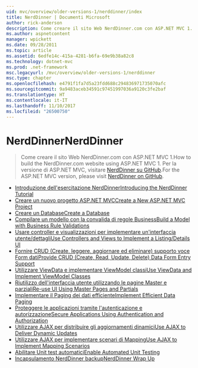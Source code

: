 ```yaml
---
uid: mvc/overview/older-versions-1/nerddinner/index
title: NerdDinner | Documenti Microsoft
author: rick-anderson
description: Come creare il sito Web NerdDinner.com con ASP.NET MVC 1. Per la versione di ASP.NET MVC 3, visitare nerddinner su GitHub.
ms.author: aspnetcontent
manager: wpickett
ms.date: 09/28/2011
ms.topic: article
ms.assetid: 6edfe14c-415a-4281-b6fa-69e9b38a82c8
ms.technology: dotnet-mvc
ms.prod: .net-framework
msc.legacyurl: /mvc/overview/older-versions-1/nerddinner
msc.type: chapter
ms.openlocfilehash: e4791f1fa7d5a23fdd688c294836971735070afc
ms.sourcegitcommit: 9a9483aceb34591c97451997036a9120c3fe2baf
ms.translationtype: HT
ms.contentlocale: it-IT
ms.lasthandoff: 11/10/2017
ms.locfileid: "26500750"
---
```

<a name="nerddinner"></a><span data-ttu-id="7d73e-104">NerdDinner</span><span class="sxs-lookup"><span data-stu-id="7d73e-104">NerdDinner</span></span>
====================
> <span data-ttu-id="7d73e-105">Come creare il sito Web NerdDinner.com con ASP.NET MVC 1.</span><span class="sxs-lookup"><span data-stu-id="7d73e-105">How to build the NerdDinner.com website using ASP.NET MVC 1.</span></span> <span data-ttu-id="7d73e-106">Per la versione di ASP.NET MVC, visitare [NerdDinner su GitHub](https://github.com/AspNetMVPSamples/NerdDinner).</span><span class="sxs-lookup"><span data-stu-id="7d73e-106">For the ASP.NET MVC version, please visit [NerdDinner on GitHub](https://github.com/AspNetMVPSamples/NerdDinner).</span></span>


- [<span data-ttu-id="7d73e-107">Introduzione dell'esercitazione NerdDinner</span><span class="sxs-lookup"><span data-stu-id="7d73e-107">Introducing the NerdDinner Tutorial</span></span>](introducing-the-nerddinner-tutorial.md)
- [<span data-ttu-id="7d73e-108">Creare un nuovo progetto ASP.NET MVC</span><span class="sxs-lookup"><span data-stu-id="7d73e-108">Create a New ASP.NET MVC Project</span></span>](create-a-new-aspnet-mvc-project.md)
- [<span data-ttu-id="7d73e-109">Creare un Database</span><span class="sxs-lookup"><span data-stu-id="7d73e-109">Create a Database</span></span>](create-a-database.md)
- [<span data-ttu-id="7d73e-110">Compilare un modello con la convalida di regole Business</span><span class="sxs-lookup"><span data-stu-id="7d73e-110">Build a Model with Business Rule Validations</span></span>](build-a-model-with-business-rule-validations.md)
- [<span data-ttu-id="7d73e-111">Usare controller e visualizzazioni per implementare un'interfaccia utente/dettagli</span><span class="sxs-lookup"><span data-stu-id="7d73e-111">Use Controllers and Views to Implement a Listing/Details UI</span></span>](use-controllers-and-views-to-implement-a-listingdetails-ui.md)
- [<span data-ttu-id="7d73e-112">Fornire CRUD (Create, leggere, aggiornare ed eliminare) supporto voce Form dati</span><span class="sxs-lookup"><span data-stu-id="7d73e-112">Provide CRUD (Create, Read, Update, Delete) Data Form Entry Support</span></span>](provide-crud-create-read-update-delete-data-form-entry-support.md)
- [<span data-ttu-id="7d73e-113">Utilizzare ViewData e implementare ViewModel classi</span><span class="sxs-lookup"><span data-stu-id="7d73e-113">Use ViewData and Implement ViewModel Classes</span></span>](use-viewdata-and-implement-viewmodel-classes.md)
- [<span data-ttu-id="7d73e-114">Riutilizzo dell'interfaccia utente utilizzando le pagine Master e parziali</span><span class="sxs-lookup"><span data-stu-id="7d73e-114">Re-use UI Using Master Pages and Partials</span></span>](re-use-ui-using-master-pages-and-partials.md)
- [<span data-ttu-id="7d73e-115">Implementare il Paging dei dati efficiente</span><span class="sxs-lookup"><span data-stu-id="7d73e-115">Implement Efficient Data Paging</span></span>](implement-efficient-data-paging.md)
- [<span data-ttu-id="7d73e-116">Proteggere le applicazioni tramite l'autenticazione e autorizzazione</span><span class="sxs-lookup"><span data-stu-id="7d73e-116">Secure Applications Using Authentication and Authorization</span></span>](secure-applications-using-authentication-and-authorization.md)
- [<span data-ttu-id="7d73e-117">Utilizzare AJAX per distribuire gli aggiornamenti dinamici</span><span class="sxs-lookup"><span data-stu-id="7d73e-117">Use AJAX to Deliver Dynamic Updates</span></span>](use-ajax-to-deliver-dynamic-updates.md)
- [<span data-ttu-id="7d73e-118">Utilizzare AJAX per implementare scenari di Mapping</span><span class="sxs-lookup"><span data-stu-id="7d73e-118">Use AJAX to Implement Mapping Scenarios</span></span>](use-ajax-to-implement-mapping-scenarios.md)
- [<span data-ttu-id="7d73e-119">Abilitare Unit test automatici</span><span class="sxs-lookup"><span data-stu-id="7d73e-119">Enable Automated Unit Testing</span></span>](enable-automated-unit-testing.md)
- [<span data-ttu-id="7d73e-120">Incapsulamento NerdDinner backup</span><span class="sxs-lookup"><span data-stu-id="7d73e-120">NerdDinner Wrap Up</span></span>](nerddinner-wrap-up.md)
